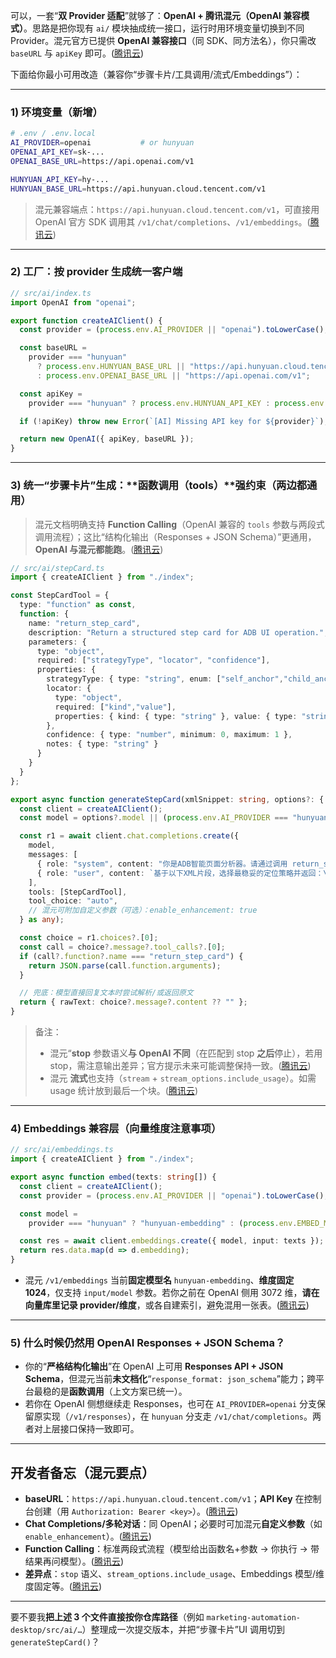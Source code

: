 可以，一套“**双 Provider 适配**”就够了：**OpenAI + 腾讯混元（OpenAI 兼容模式）**。思路是把你现有 `ai/` 模块抽成统一接口，运行时用环境变量切换到不同 Provider。混元官方已提供 **OpenAI 兼容接口**（同 SDK、同方法名），你只需改 `baseURL` 与 `apiKey` 即可。([腾讯云][1])

下面给你最小可用改造（兼容你“步骤卡片/工具调用/流式/Embeddings”）：

---

### 1) 环境变量（新增）

```bash
# .env / .env.local
AI_PROVIDER=openai           # or hunyuan
OPENAI_API_KEY=sk-...
OPENAI_BASE_URL=https://api.openai.com/v1

HUNYUAN_API_KEY=hy-...
HUNYUAN_BASE_URL=https://api.hunyuan.cloud.tencent.com/v1
```

> 混元兼容端点：`https://api.hunyuan.cloud.tencent.com/v1`，可直接用 OpenAI 官方 SDK 调用其 `/v1/chat/completions`、`/v1/embeddings`。([腾讯云][2])

---

### 2) 工厂：按 provider 生成统一客户端

```ts
// src/ai/index.ts
import OpenAI from "openai";

export function createAIClient() {
  const provider = (process.env.AI_PROVIDER || "openai").toLowerCase();

  const baseURL =
    provider === "hunyuan"
      ? process.env.HUNYUAN_BASE_URL || "https://api.hunyuan.cloud.tencent.com/v1"
      : process.env.OPENAI_BASE_URL || "https://api.openai.com/v1";

  const apiKey =
    provider === "hunyuan" ? process.env.HUNYUAN_API_KEY : process.env.OPENAI_API_KEY;

  if (!apiKey) throw new Error(`[AI] Missing API key for ${provider}`);

  return new OpenAI({ apiKey, baseURL });
}
```

---

### 3) 统一“步骤卡片”生成：**函数调用（tools）**强约束（两边都通用）

> 混元文档明确支持 **Function Calling**（OpenAI 兼容的 `tools` 参数与两段式调用流程）；这比“结构化输出（Responses + JSON Schema）”更通用，**OpenAI 与混元都能跑**。([腾讯云][2])

```ts
// src/ai/stepCard.ts
import { createAIClient } from "./index";

const StepCardTool = {
  type: "function" as const,
  function: {
    name: "return_step_card",
    description: "Return a structured step card for ADB UI operation.",
    parameters: {
      type: "object",
      required: ["strategyType", "locator", "confidence"],
      properties: {
        strategyType: { type: "string", enum: ["self_anchor","child_anchor","local_index","global_index","ocr_match","image_template"] },
        locator: {
          type: "object",
          required: ["kind","value"],
          properties: { kind: { type: "string" }, value: { type: "string" } }
        },
        confidence: { type: "number", minimum: 0, maximum: 1 },
        notes: { type: "string" }
      }
    }
  }
};

export async function generateStepCard(xmlSnippet: string, options?: { model?: string }) {
  const client = createAIClient();
  const model = options?.model || (process.env.AI_PROVIDER === "hunyuan" ? "hunyuan-turbos-latest" : "gpt-4o-mini");

  const r1 = await client.chat.completions.create({
    model,
    messages: [
      { role: "system", content: "你是ADB智能页面分析器。请通过调用 return_step_card 返回结构化步骤卡片。" },
      { role: "user", content: `基于以下XML片段，选择最稳妥的定位策略并返回：\n${xmlSnippet}` }
    ],
    tools: [StepCardTool],
    tool_choice: "auto",
    // 混元可附加自定义参数（可选）：enable_enhancement: true
  } as any);

  const choice = r1.choices?.[0];
  const call = choice?.message?.tool_calls?.[0];
  if (call?.function?.name === "return_step_card") {
    return JSON.parse(call.function.arguments);
  }

  // 兜底：模型直接回复文本时尝试解析/或返回原文
  return { rawText: choice?.message?.content ?? "" };
}
```

> 备注：
>
> * 混元“**stop** 参数语义**与 OpenAI 不同**（在匹配到 stop **之后**停止），若用 stop，需注意输出差异；官方提示未来可能调整保持一致。([腾讯云][2])
> * 混元 **流式**也支持（`stream` + `stream_options.include_usage`）。如需 usage 统计放到最后一个块。([腾讯云][2])

---

### 4) Embeddings 兼容层（向量维度注意事项）

```ts
// src/ai/embeddings.ts
import { createAIClient } from "./index";

export async function embed(texts: string[]) {
  const client = createAIClient();
  const provider = (process.env.AI_PROVIDER || "openai").toLowerCase();

  const model =
    provider === "hunyuan" ? "hunyuan-embedding" : (process.env.EMBED_MODEL || "text-embedding-3-large");

  const res = await client.embeddings.create({ model, input: texts });
  return res.data.map(d => d.embedding);
}
```

* 混元 `/v1/embeddings` 当前**固定模型名** `hunyuan-embedding`、**维度固定 1024**，仅支持 `input/model` 参数。若你之前在 OpenAI 侧用 3072 维，**请在向量库里记录 provider/维度**，或各自建索引，避免混用一张表。([腾讯云][2])

---

### 5) 什么时候仍然用 OpenAI Responses + JSON Schema？

* 你的“**严格结构化输出**”在 OpenAI 上可用 **Responses API + JSON Schema**，但混元当前**未文档化**“`response_format: json_schema`”能力；跨平台最稳的是**函数调用**（上文方案已统一）。
* 若你在 OpenAI 侧想继续走 Responses，也可在 `AI_PROVIDER=openai` 分支保留原实现（`/v1/responses`），在 `hunyuan` 分支走 `/v1/chat/completions`。两者对上层接口保持一致即可。

---

## 开发者备忘（混元要点）

* **baseURL**：`https://api.hunyuan.cloud.tencent.com/v1`；**API Key** 在控制台创建（用 `Authorization: Bearer <key>`）。([腾讯云][2])
* **Chat Completions/多轮对话**：同 OpenAI；必要时可加混元**自定义参数**（如 `enable_enhancement`）。([腾讯云][2])
* **Function Calling**：标准两段式流程（模型给出函数名+参数 → 你执行 → 带结果再问模型）。([腾讯云][2])
* **差异点**：`stop` 语义、`stream_options.include_usage`、Embeddings 模型/维度固定等。([腾讯云][2])

---

要不要我**把上述 3 个文件直接按你仓库路径**（例如 `marketing-automation-desktop/src/ai/…`）整理成一次提交版本，并把“步骤卡片”UI 调用切到 `generateStepCard()`？

[1]: https://cloud.tencent.com/document/product/1729/111006 "腾讯混元大模型 OpenAI 兼容接口-文档中心-腾讯云"
[2]: https://cloud.tencent.com/document/product/1729/111007 "腾讯混元大模型 混元 OpenAI 兼容接口相关调用示例_腾讯云"
